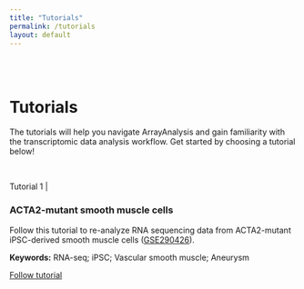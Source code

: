 ```yaml
---
title: "Tutorials"
permalink: /tutorials
layout: default
---
```


<br>
<br>
<div class="container px-1">
<div class="row">
<div class="col-sm-12 px-3">
<h1><b>Tutorials</b></h1>
<p>The tutorials will help you navigate ArrayAnalysis and gain familiarity with the transcriptomic data analysis workflow. 
Get started by choosing a tutorial below!</p> 
</div>
</div>
<br>
<div class="row">
  <div class="col-sm-12 px-3">
	  <div class="jumbotron p-5 h-100" style="text-align: left">
	  <p class="lead">Tutorial 1 |</p>
		  <h3><b>ACTA2-mutant smooth muscle cells</b></h3>
		  <p>Follow this tutorial to re-analyze RNA sequencing data from ACTA2-mutant iPSC-derived smooth muscle cells 
		  (<a href = "https://www.ncbi.nlm.nih.gov/geo/query/acc.cgi?acc=GSE290426" target = "_blank">GSE290426</a>).</p>
		  <p><b>Keywords:</b> RNA-seq; iPSC; Vascular smooth muscle; Aneurysm</p>
		  <p><a class="btn btn-outline-dark btn-lg my-3" href="{{ "/tutorials/tutorial1" | relative_url}}" role="button">Follow tutorial</a></p>
	  </div>
  </div>
</div>
<br>
</div>


